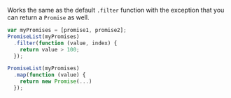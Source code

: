 Works the same as the default `.filter` function with the exception that you can return a `Promise` as well.

```javascript
var myPromises = [promise1, promise2];
PromiseList(myPromises)
  .filter(function (value, index) {
    return value > 100;
  });
```

```javascript
PromiseList(myPromises)
  .map(function (value) {
    return new Promise(...)
  });
```
